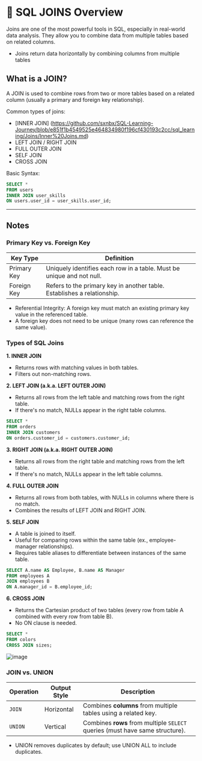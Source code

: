 # 🔗 SQL JOINS Overview
Joins are one of the most powerful tools in SQL, especially in real-world data analysis. They allow you to combine data from multiple tables based on related columns.
-  Joins return data horizontally by combining columns from multiple tables

## What is a JOIN?
A JOIN is used to combine rows from two or more tables based on a related column (usually a primary and foreign key relationship).

Common types of joins:
- [INNER JOIN] (https://github.com/sxnbx/SQL-Learning-Journey/blob/e851f1b4549525e464834980f196cf430193c2cc/sql_learning/Joins/Inner%20Joins.md)
- LEFT JOIN / RIGHT JOIN
- FULL OUTER JOIN
- SELF JOIN
- CROSS JOIN

Basic Syntax:
```sql
SELECT * 
FROM users
INNER JOIN user_skills
ON users.user_id = user_skills.user_id;
```
--- 

## Notes
###  Primary Key vs. Foreign Key
| Key Type    | Definition                                                              |
| ----------- | ----------------------------------------------------------------------- |
| Primary Key | Uniquely identifies each row in a table. Must be unique and not null.   |
| Foreign Key | Refers to the primary key in another table. Establishes a relationship. |
- Referential Integrity: A foreign key must match an existing primary key value in the referenced table.
- A foreign key does not need to be unique (many rows can reference the same value).

### Types of SQL Joins
**1. INNER JOIN**
- Returns rows with matching values in both tables.
- Filters out non-matching rows.

**2. LEFT JOIN (a.k.a. LEFT OUTER JOIN)**
- Returns all rows from the left table and matching rows from the right table.
- If there's no match, NULLs appear in the right table columns.
  
```sql
SELECT *
FROM orders
INNER JOIN customers
ON orders.customer_id = customers.customer_id;
```
**3. RIGHT JOIN (a.k.a. RIGHT OUTER JOIN)**
  - Returns all rows from the right table and matching rows from the left table.
  - If there's no match, NULLs appear in the left table columns.

**4. FULL OUTER JOIN**
  - Returns all rows from both tables, with NULLs in columns where there is no match.
  - Combines the results of LEFT JOIN and RIGHT JOIN.

**5. SELF JOIN**
  - A table is joined to itself.
  - Useful for comparing rows within the same table (ex., employee-manager relationships).
  - Requires table aliases to differentiate between instances of the same table.

```sql
SELECT A.name AS Employee, B.name AS Manager
FROM employees A
JOIN employees B
ON A.manager_id = B.employee_id;
```
**6. CROSS JOIN**
- Returns the Cartesian product of two tables (every row from table A combined with every row from table B).
- No ON clause is needed.

```sql
SELECT *
FROM colors
CROSS JOIN sizes;
```
![image](https://github.com/user-attachments/assets/e4145158-1038-4a94-82e8-117852eda9fd)


### JOIN vs. UNION
| Operation | Output Style | Description                                                                  |
| --------- | ------------ | ---------------------------------------------------------------------------- |
| `JOIN`    | Horizontal   | Combines **columns** from multiple tables using a related key.               |
| `UNION`   | Vertical     | Combines **rows** from multiple `SELECT` queries (must have same structure). |

- UNION removes duplicates by default; use UNION ALL to include duplicates.

